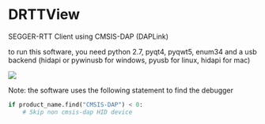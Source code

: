 # DRTTView
SEGGER-RTT Client using CMSIS-DAP (DAPLink)

to run this software, you need python 2.7, pyqt4, pyqwt5, enum34 and a usb backend (hidapi or pywinusb for windows, pyusb for linux, hidapi for mac)

![](https://github.com/XIVN1987/RTTView/blob/master/截屏.gif)

Note: the software uses the following statement to find the debugger
``` python 
if product_name.find("CMSIS-DAP") < 0:
    # Skip non cmsis-dap HID device
```
